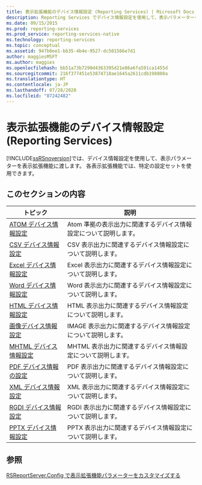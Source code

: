 ```yaml
---
title: 表示拡張機能のデバイス情報設定 (Reporting Services) | Microsoft Docs
description: Reporting Services でデバイス情報設定を使用して、表示パラメーターを表示拡張機能に渡す方法について説明します。
ms.date: 09/15/2015
ms.prod: reporting-services
ms.prod_service: reporting-services-native
ms.technology: reporting-services
ms.topic: conceptual
ms.assetid: 947b0ee1-bb35-4b4e-9527-dc501566e7d1
author: maggiesMSFT
ms.author: maggies
ms.openlocfilehash: bb51a73b7290d4363395d21e86a6fa591ca1455d
ms.sourcegitcommit: 216f377451e53874718ae1645a2611cdb198808a
ms.translationtype: HT
ms.contentlocale: ja-JP
ms.lasthandoff: 07/28/2020
ms.locfileid: "87242482"
---
```

# <a name="device-information-settings-for-rendering-extensions-reporting-services"></a>表示拡張機能のデバイス情報設定 (Reporting Services)
  [!INCLUDE[ssRSnoversion](../includes/ssrsnoversion-md.md)]では、デバイス情報設定を使用して、表示パラメーターを表示拡張機能に渡します。 各表示拡張機能では、特定の設定セットを使用できます。  
  
## <a name="in-this-section"></a>このセクションの内容  
  
|トピック|説明|  
|-----------|-----------------|  
|[ATOM デバイス情報設定](../reporting-services/atom-device-information-settings.md)|Atom 準拠の表示出力に関連するデバイス情報設定について説明します。|  
|[CSV デバイス情報設定](../reporting-services/csv-device-information-settings.md)|CSV 表示出力に関連するデバイス情報設定について説明します。|  
|[Excel デバイス情報設定](../reporting-services/excel-device-information-settings.md)|Excel 表示出力に関連するデバイス情報設定について説明します。|  
|[Word デバイス情報設定](../reporting-services/word-device-information-settings.md)|Word 表示出力に関連するデバイス情報設定について説明します。|  
|[HTML デバイス情報設定](../reporting-services/html-device-information-settings.md)|HTML 表示出力に関連するデバイス情報設定について説明します。|  
|[画像デバイス情報設定](../reporting-services/image-device-information-settings.md)|IMAGE 表示出力に関連するデバイス情報設定について説明します。|  
|[MHTML デバイス情報設定](../reporting-services/mhtml-device-information-settings.md)|MHTML 表示出力に関連するデバイス情報設定について説明します。|  
|[PDF デバイス情報の設定](../reporting-services/pdf-device-information-settings.md)|PDF 表示出力に関連するデバイス情報設定について説明します。|  
|[XML デバイス情報設定](../reporting-services/xml-device-information-settings.md)|XML 表示出力に関連するデバイス情報設定について説明します。|  
|[RGDI デバイス情報設定](../reporting-services/rgdi-device-information-settings.md)|RGDI 表示出力に関連するデバイス情報設定について説明します。|  
|[PPTX デバイス情報設定](../reporting-services/pptx-device-information-settings.md)|PPTX 表示出力に関連するデバイス情報設定について説明します。|  
  
## <a name="see-also"></a>参照  
 [RSReportServer.Config で表示拡張機能パラメーターをカスタマイズする](../reporting-services/customize-rendering-extension-parameters-in-rsreportserver-config.md)  
  
  
